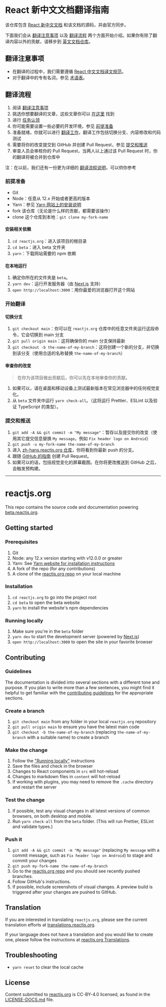 # React 新中文文档翻译指南

该仓库包含 [React 新中文文档](https://beta.react.jscn.org/) 和该文档的源码，并由官方同步。

下面我们会从 [翻译注意事项](#翻译注意事项) 以及 [翻译流程](#翻译流程) 两个方面开始介绍。如果你有除了翻译内容以外的贡献，请移步到 [英文文档仓库](https://github.com/reactjs/reactjs.org/tree/main/beta/README.md)。

## 翻译注意事项

- 在翻译的过程中，我们需要遵循 [React 中文文档译文规范](https://github.com/reactjs/zh-hans.reactjs.org/wiki/React-%E4%B8%AD%E6%96%87%E6%96%87%E6%A1%A3%E8%AF%91%E6%96%87%E6%8E%92%E7%89%88%E6%8C%87%E5%8D%97)。
- 对于翻译中的专有名词，参见 [术语表](https://github.com/reactjs/zh-hans.reactjs.org/issues/2)。

## 翻译流程

1. 阅读 [翻译注意事项](#翻译注意事项)
2. 挑选你想要翻译的文章，这些文章你可以 [在这里](https://github.com/reactjs/reactjs.org/issues/4135) 找到
3. 进行 [任务认领](https://github.com/reactjs/zh-hans.reactjs.org/issues/602)
4. 你可能需要设置一些必要的开发环境，参见 [前提准备](#前提准备)
5. 准备就绪，你就可以进行 [翻译工作](#开始翻译)，翻译工作包括切换分支、内容修改和代码测试
6. 需要将你的改变提交到 GitHub 并创建 Pull Request，参见 [提交和推送](#提交和推送)
7. 审查人员会审核你的 Pull Request，当两人以上通过该 Pull Request 时，你的翻译将被合并到仓库中

注：在以前，我们还有一份更为详细的 [翻译流程说明](https://github.com/reactjs/zh-hans.reactjs.org/issues/602)，可以供你参考

### 前提准备

- Git
- Node：任意从 12.x 开始或者更高的版本
- Yarn：参见 [Yarn 网站上的安装说明](https://yarnpkg.com/lang/en/docs/install/)
- fork 该仓库（无论是什么样的贡献，都需要该操作）
- clone 这个仓库到本地：`git clone my-fork-name`

#### 安装相关依赖

1. `cd reactjs.org`：进入该项目的根目录
2. `cd beta`：进入 beta 文件夹
3. `yarn`：下载网站需要的 npm 依赖

#### 在本地运行

1. 确定你所在的文件夹是 `beta`。
2. `yarn dev`：运行开发服务器（由 [Next.js](https://nextjs.org/) 支持）
3. `open http://localhost:3000`：用你最爱的浏览器打开这个网站

### 开始翻译

#### 切换分支

1. `git checkout main`：你可以在 `reactjs.org` 仓库中的任意文件夹运行这段命令，它会切换到 main 分支
2. `git pull origin main`：这将确保你的 main 分支保持最新
3. `git checkout -b the-name-of-my-branch`：这将创建一个新的分支，并切换到该分支（使用合适的名称替换 `the-name-of-my-branch`）

#### 审查你的改变

> 在你为该项目做出贡献后，你可以先在本地审查你的贡献。

1. 如果可以，请在桌面和移动设备上测试最新版本在常见浏览器中的任何视觉变化。
2. 从 `beta` 文件夹中运行 `yarn check-all`。（这将运行 Prettier、ESLint 以及验证 TypeScript 的类型）。

### 提交和推送

1. `git add -A && git commit -m "My message"`：暂存以及提交你的改变（使用其它提交信息替换 `My message`，例如 `Fix header logo on Android`）
2. `git push -u my-fork-name the-name-of-my-branch`
3. 进入 [zh-hans.reactjs.org 仓库](https://github.com/reactjs/zh-hans.reactjs.org)，你将看到你最新 push 的分支。
4. 跟随 [GitHub 的指南](https://docs.github.com/zh/pull-requests/collaborating-with-pull-requests/proposing-changes-to-your-work-with-pull-requests/creating-a-pull-request?tool=webui) 创建 Pull Request。
5. 如果可以的话，包括视觉变化的屏幕截图。在你将更改推送到 GitHub 之后，会触发预构建。

---

# reactjs.org

This repo contains the source code and documentation powering [beta.reactjs.org](https://beta.reactjs.org/).


## Getting started

### Prerequisites

1. Git
1. Node: any 12.x version starting with v12.0.0 or greater
1. Yarn: See [Yarn website for installation instructions](https://yarnpkg.com/lang/en/docs/install/)
1. A fork of the repo (for any contributions)
1. A clone of the [reactjs.org repo](https://github.com/reactjs/reactjs.org) on your local machine

### Installation

1. `cd reactjs.org` to go into the project root
1. `cd beta` to open the beta website
3. `yarn` to install the website's npm dependencies

### Running locally

1. Make sure you're in the `beta` folder
1. `yarn dev` to start the development server (powered by [Next.js](https://nextjs.org/))
1. `open http://localhost:3000` to open the site in your favorite browser

## Contributing

### Guidelines

The documentation is divided into several sections with a different tone and purpose. If you plan to write more than a few sentences, you might find it helpful to get familiar with the [contributing guidelines](https://github.com/reactjs/reactjs.org/blob/main/CONTRIBUTING.md#guidelines-for-text) for the appropriate sections.

### Create a branch

1. `git checkout main` from any folder in your local `reactjs.org` repository
1. `git pull origin main` to ensure you have the latest main code
1. `git checkout -b the-name-of-my-branch` (replacing `the-name-of-my-branch` with a suitable name) to create a branch

### Make the change

1. Follow the ["Running locally"](#running-locally) instructions
1. Save the files and check in the browser
  1. Changes to React components in `src` will hot-reload
  1. Changes to markdown files in `content` will hot-reload
  1. If working with plugins, you may need to remove the `.cache` directory and restart the server

### Test the change

1. If possible, test any visual changes in all latest versions of common browsers, on both desktop and mobile.
2. Run `yarn check-all` from the `beta` folder. (This will run Prettier, ESLint and validate types.)

### Push it

1. `git add -A && git commit -m "My message"` (replacing `My message` with a commit message, such as `Fix header logo on Android`) to stage and commit your changes
1. `git push my-fork-name the-name-of-my-branch`
1. Go to the [reactjs.org repo](https://github.com/reactjs/reactjs.org) and you should see recently pushed branches.
1. Follow GitHub's instructions.
1. If possible, include screenshots of visual changes. A preview build is triggered after your changes are pushed to GitHub.

## Translation

If you are interested in translating `reactjs.org`, please see the current translation efforts at [translations.reactjs.org](https://translations.reactjs.org/).


If your language does not have a translation and you would like to create one, please follow the instructions at [reactjs.org Translations](https://github.com/reactjs/reactjs.org-translation#translating-reactjsorg).

## Troubleshooting

- `yarn reset` to clear the local cache

## License
Content submitted to [reactjs.org](https://reactjs.org/) is CC-BY-4.0 licensed, as found in the [LICENSE-DOCS.md](https://github.com/open-source-explorer/reactjs.org/blob/master/LICENSE-DOCS.md) file.
